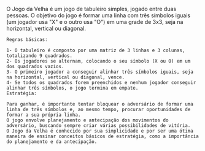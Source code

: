 O Jogo da Velha é um jogo de tabuleiro simples, jogado entre duas pessoas. O objetivo do jogo é formar uma linha com três símbolos iguais (um jogador usa "X" e o outro usa "O") em uma grade de 3x3, seja na horizontal, vertical ou diagonal.
```
Regras básicas:

1- O tabuleiro é composto por uma matriz de 3 linhas e 3 colunas, totalizando 9 quadrados.
2- Os jogadores se alternam, colocando o seu símbolo (X ou O) em um dos quadrados vazios.
3- O primeiro jogador a conseguir alinhar três símbolos iguais, seja na horizontal, vertical ou diagonal, vence.
4- Se todos os quadrados forem preenchidos e nenhum jogador conseguir alinhar três símbolos, o jogo termina em empate.
Estratégia:

Para ganhar, é importante tentar bloquear o adversário de formar uma linha de três símbolos e, ao mesmo tempo, procurar oportunidades de formar a sua própria linha.
O jogo envolve planejamento e antecipação dos movimentos do adversário, buscando sempre criar várias possibilidades de vitória.
O Jogo da Velha é conhecido por sua simplicidade e por ser uma ótima maneira de ensinar conceitos básicos de estratégia, como a importância do planejamento e da antecipação.
```
